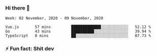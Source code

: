 ### Hi there 👋
<!--START_SECTION:waka-->
```text
Week: 02 November, 2020 - 09 November, 2020

Vue.js       57 mins         █████████████░░░░░░░░░░░░   52.12 % 
Go           43 mins         ██████████░░░░░░░░░░░░░░░   39.94 % 
TypeScript   8 mins          ██░░░░░░░░░░░░░░░░░░░░░░░   07.73 % 
```
<!--END_SECTION:waka-->
<!--
**TG4LAaron/TG4LAaron** is a ✨ _special_ ✨ repository because its `README.md` (this file) appears on your GitHub profile.

Here are some ideas to get you started:

- 🔭 I’m currently working on ...
- 🌱 I’m currently learning ...
- 👯 I’m looking to collaborate on ...
- 🤔 I’m looking for help with ...
- 💬 Ask me about ...
- 📫 How to reach me: ...
- 😄 Pronouns: ...
- ⚡ Fun fact: ...
-->
### ⚡ Fun fact: Shit dev
